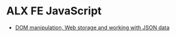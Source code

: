 # ALX FE JavaScript

- [DOM manipulation, Web storage and working with JSON data](./dom-manipulation/README.md)
